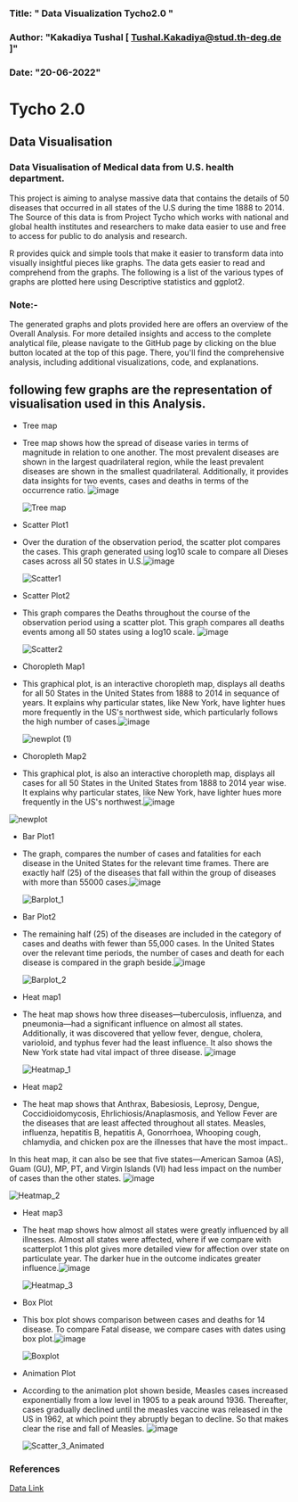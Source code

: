 
### Title:   " Data Visualization Tycho2.0 "

### Author: "Kakadiya Tushal [ Tushal.Kakadiya@stud.th-deg.de ]"

### Date: "20-06-2022"

# Tycho 2.0

## Data Visualisation 

### Data Visualisation of Medical data from U.S. health department.

This project is aiming to analyse massive data that contains the details of 50 diseases that occurred in all states of the U.S during the time 1888 to 2014. The Source of this data is from Project Tycho which works with national and global health institutes and researchers to make data easier to use and free to access for public to do analysis and research.

R provides quick and simple tools that make it easier to transform data into visually insightful pieces like graphs. The data gets easier to read and comprehend from the graphs. The following is a list of the various types of graphs are plotted here using Descriptive statistics and ggplot2.

### Note:- 
The generated graphs and plots provided here are offers an overview of the Overall Analysis. For more detailed insights and access to the complete analytical file, please navigate to the GitHub page by clicking on the blue button located at the top of this page. There, you'll find the comprehensive analysis, including additional visualizations, code, and explanations.

## following few graphs are the representation of visualisation used in this Analysis.

- Tree map
- Tree map shows how the spread of disease varies in terms of magnitude in relation to one another. The most prevalent diseases are shown in the largest quadrilateral region, while the least prevalent diseases are shown in the smallest quadrilateral. Additionally, it provides data insights for two events, cases and deaths in terms of the occurrence ratio.
![image](https://github.com/user-attachments/assets/fc32abc0-ea13-411c-a816-673ab2937054)


  ![Tree map](https://github.com/KAKADIYAS/Kakadiya_Tycho.github.io/assets/97363259/2356f7d6-33ac-4570-b05f-9649446aad18)
  
  
- Scatter Plot1
- Over the duration of the observation period, the scatter plot compares the cases. This graph generated using log10 scale to compare all Dieses cases across all 50 states in U.S.![image](https://github.com/user-attachments/assets/47a662dc-f704-413d-87b8-e3257a1f29d9)


  ![Scatter1](https://github.com/KAKADIYAS/Kakadiya_Tycho.github.io/assets/97363259/ee3cb774-d02f-4d8b-a3a3-6d6ede736ed8)

- Scatter Plot2
- This graph compares the Deaths throughout the course of the observation period using a scatter plot. This graph compares all deaths events among all 50 states using a log10 scale. ![image](https://github.com/user-attachments/assets/def12f08-83d0-49b9-8a88-0f675bcbba3e)


  ![Scatter2](https://github.com/KAKADIYAS/Kakadiya_Tycho.github.io/assets/97363259/6db5922c-b954-4797-bce5-d8830c9d1745)

- Choropleth Map1
- This graphical plot, is an interactive choropleth map, displays all deaths for all 50 States in the United States from 1888 to 2014 in sequance of years. It explains why particular states, like New York, have lighter hues more frequently in the US's northwest side, which particularly follows the high number of cases.![image](https://github.com/user-attachments/assets/ec6be4e9-a1b2-49b3-92de-668619287f26)


  ![newplot (1)](https://github.com/KAKADIYAS/Kakadiya_Tycho.github.io/assets/97363259/f2022069-f3d7-4982-95f4-7abd0248e77a)

- Choropleth Map2
- This graphical plot, is also an interactive choropleth map, displays all cases for all 50 States in the United States from 1888 to 2014 year wise. It explains why particular states, like New York, have lighter hues more frequently in the US's northwest.![image](https://github.com/user-attachments/assets/b79e31f1-2a25-462f-b60d-9fac36337a28)


 ![newplot](https://github.com/KAKADIYAS/Kakadiya_Tycho.github.io/assets/97363259/5e05847b-0856-4702-bf4a-403a20cb4cad)

  
- Bar Plot1
- The graph, compares the number of cases and fatalities for each disease in the United States for the relevant time frames. There are exactly half (25) of the diseases that fall within the group of diseases with more than 55000 cases.![image](https://github.com/user-attachments/assets/2173592d-55ed-4e0a-b878-01ff87281170)


  ![Barplot_1](https://github.com/KAKADIYAS/Kakadiya_Tycho.github.io/assets/97363259/9908a2e5-e50d-4871-9607-b29ddebe943d)

  
- Bar Plot2
- The remaining half (25) of the diseases are included in the category of cases and deaths with fewer than 55,000 cases. In the United States over the relevant time periods, the number of cases and death for each disease is compared in the graph beside.![image](https://github.com/user-attachments/assets/20864394-5fd7-4fc9-bdb1-738b084b6fa4)


  ![Barplot_2](https://github.com/KAKADIYAS/Kakadiya_Tycho.github.io/assets/97363259/b580c24f-770e-451d-834f-757d864cd962)
  
- Heat map1
- The heat map shows how three diseases—tuberculosis, influenza, and pneumonia—had a significant influence on almost all states. Additionally, it was discovered that yellow fever, dengue, cholera, varioloid, and typhus fever had the least influence. It also shows the New York state had vital impact of three disease.
![image](https://github.com/user-attachments/assets/ac0e6a19-dfba-421d-a35a-f040f726a8ee)


  ![Heatmap_1](https://github.com/KAKADIYAS/Kakadiya_Tycho.github.io/assets/97363259/9f31f400-01a5-4d7f-aa53-325da2a57fb6)

- Heat map2
- The heat map shows that Anthrax, Babesiosis, Leprosy, Dengue, Coccidioidomycosis, Ehrlichiosis/Anaplasmosis, and Yellow Fever are the diseases that are least affected throughout all states. Measles, influenza, hepatitis B, hepatitis A, Gonorrhoea, Whooping cough, chlamydia, and chicken pox are the illnesses that have the most impact..

In this heat map, it can also be see that five states—American Samoa (AS), Guam (GU), MP, PT, and Virgin Islands (VI) had less impact on the number of cases than the other states.
![image](https://github.com/user-attachments/assets/e89c6c1a-4a94-4fc3-b4cf-6c49f800c1db)


  ![Heatmap_2](https://github.com/KAKADIYAS/Kakadiya_Tycho.github.io/assets/97363259/25497daf-284d-432d-adc0-d30a06dbbb83)
  
- Heat map3
- The heat map shows how almost all states were greatly influenced by all illnesses. Almost all states were affected, where if we compare with scatterplot 1 this plot gives more detailed view for affection over state on particulate year. The darker hue in the outcome indicates greater influence.![image](https://github.com/user-attachments/assets/1fbaeacc-630c-495f-8531-20c5660012e6)


  ![Heatmap_3](https://github.com/KAKADIYAS/Kakadiya_Tycho.github.io/assets/97363259/26d3a7be-8985-4525-861e-788a39b3b9da)
    

- Box Plot
- This box plot shows comparison between cases and deaths for 14 disease. To compare Fatal disease, we compare cases with dates using box plot.![image](https://github.com/user-attachments/assets/8f1d32b8-e83c-4b3b-af90-8f5da526c820)


  ![Boxplot](https://github.com/KAKADIYAS/Kakadiya_Tycho.github.io/assets/97363259/41bc023e-89f1-4f20-b495-feaa0ddf4d0c)
  
- Animation Plot
- According to the animation plot shown beside, Measles cases increased exponentially from a low level in 1905 to a peak around 1936. Thereafter, cases gradually declined until the measles vaccine was released in the US in 1962, at which point they abruptly began to decline.  So that  makes clear the rise and fall of Measles.
![image](https://github.com/user-attachments/assets/40f70be3-1803-4e29-9bcd-fad73af96ffc)


  ![Scatter_3_Animated](https://github.com/KAKADIYAS/Kakadiya_Tycho.github.io/assets/97363259/de095096-f672-44f1-8a62-27893011d512)


### References

 [Data Link](https://www.tycho.pitt.edu/version-2/)
 
 

